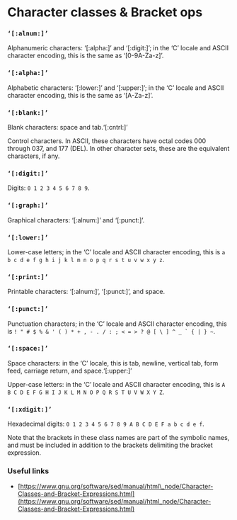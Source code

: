 # Character classes & Bracket ops

### **`‘[:alnum:]’`**

Alphanumeric characters: ‘\[:alpha:\]’ and ‘\[:digit:\]’; in the ‘C’ locale and ASCII character encoding, this is the same as ‘\[0-9A-Za-z\]’.

### **`‘[:alpha:]’`**

Alphabetic characters: ‘\[:lower:\]’ and ‘\[:upper:\]’; in the ‘C’ locale and ASCII character encoding, this is the same as ‘\[A-Za-z\]’.

### **`‘[:blank:]’`**

Blank characters: space and tab.‘\[:cntrl:\]’

Control characters. In ASCII, these characters have octal codes 000 through 037, and 177 \(DEL\). In other character sets, these are the equivalent characters, if any.

### **`‘[:digit:]’`**

Digits: `0 1 2 3 4 5 6 7 8 9`.

### **`‘[:graph:]’`**

Graphical characters: ‘\[:alnum:\]’ and ‘\[:punct:\]’.

### **`‘[:lower:]’`**

Lower-case letters; in the ‘C’ locale and ASCII character encoding, this is `a b c d e f g h i j k l m n o p q r s t u v w x y z`.

### **`‘[:print:]’`**

Printable characters: ‘\[:alnum:\]’, ‘\[:punct:\]’, and space.

### **`‘[:punct:]’`**

Punctuation characters; in the ‘C’ locale and ASCII character encoding, this is ``! " # $ % & ' ( ) * + , - . / : ; < = > ? @ [ \ ] ^ _ ` { | } ~``.

### **`‘[:space:]’`**

Space characters: in the ‘C’ locale, this is tab, newline, vertical tab, form feed, carriage return, and space.‘\[:upper:\]’

Upper-case letters: in the ‘C’ locale and ASCII character encoding, this is `A B C D E F G H I J K L M N O P Q R S T U V W X Y Z`.

### **`‘[:xdigit:]’`**

Hexadecimal digits: `0 1 2 3 4 5 6 7 8 9 A B C D E F a b c d e f`.

Note that the brackets in these class names are part of the symbolic names, and must be included in addition to the brackets delimiting the bracket expression.

### 

### Useful links

* [https://www.gnu.org/software/sed/manual/html\_node/Character-Classes-and-Bracket-Expressions.html](https://www.gnu.org/software/sed/manual/html_node/Character-Classes-and-Bracket-Expressions.html)

